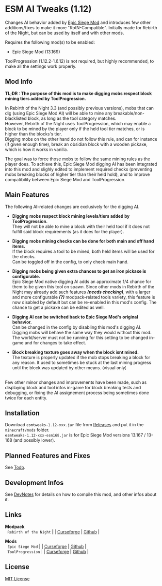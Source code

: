 # ESM AI Tweaks (1.12)

Changes AI behavior added by [Epic Siege Mod](https://www.curseforge.com/minecraft/modpacks/rebirth-of-the-night) and introduces few other additions/fixes to make it more "RotN-Compatible".
Initially made for Rebirth of the Night, but can be used by itself and with other mods.

Requires the following mod(s) to be enabled:
- Epic Siege Mod (13.169)

ToolProgression (1.12.2-1.6.12) is not required, but highly recommended, to make all the settings work properly.


## Mod Info

**TL;DR : The purpose of this mod is to make digging mobs respect block mining tiers added by ToolProgression.**<br>

In Rebirth of the Night 3.3 (and possibly previous versions), mobs that can dig (using Epic Siege Mod AI) will be 
able to mine any breakable/non-blacklisted block, as long as the tool category matches.<br>
However, Rebirth of the Night uses ToolProgression, which may enable a block to be mined by the player 
only if the held tool tier matches, or is higher than the blocks's tier.<br>
Digging mobs on the other hand do not follow this rule, and can for instance (if given enough time), 
break an obsidian block with a wooden pickaxe, which is how it works in vanilla.

The goal was to force those mobs to follow the same mining rules as the player does. 
To achieve this, Epic Siege Mod digging AI has been integrated into this mod and slighly edited 
to implement required checks (preventing mobs breaking blocks of higher tier than their held hold), 
and to improve compatibility between Epic Siege Mod and ToolProgression.


## Main Features

The following AI-related changes are exclusively for the digging AI.

- **Digging mobs respect block mining levels/tiers added by ToolProgression.**<br>
They will not be able to mine a block with their held tool if it does not fulfill 
said block requirements (as it does for the player).<br>

- **Digging mobs mining checks can be done for both main and off hand items.**<br>
If the block requires a tool to be mined, both held items will be used for the checks.<br>
Can be toggled off in the config, to only check main hand.

- **Digging mobs being given extra chances to get an iron pickaxe is configurable.**<br>
Epic Siege Mod native digging AI adds an approximate 1/4 chance for them to be given this tool on spawn. 
Since other mods in Rebirth of the Night may already add such features ***(needs checking)***, 
with a larger and more configurable ***(?)*** modpack-related tools variety,
this feature is now disabled by default but can be re-enabled in this mod's config. 
The chance to get a pickaxe can be edited as well.

- **Digging AI can be switched back to Epic Siege Mod's original behavior.**<br>
Can be changed in the config by disabling this mod's digging AI. Digging mobs will behave the same way they would without this mod.
The world/server must not be running for this setting to be changed in-game 
and for changes to take effect.

- **Block breaking texture goes away when the block isnt mined.**<br>
The texture is properly updated if the mob stops breaking a block for any reason. 
It used to sometimes be stuck at the last mining progress until the block was updated by other means. 
(visual only)

<br>
Few other minor changes and improvements have been made, such as displaying block and tool infos in-game for block breaking tests and debugging, or fixing the AI assignement process being sometimes done twice for each entity.


## Installation

Download `esmtweaks-1.12-xxx.jar` file from [Releases](https://github.com/lirkas/esm-tweaks/releases/latest) and put it in the `minecraft/mods` folder.<br>
`esmtweaks-1.12-xxx-esm168.jar` is for Epic Siege Mod versions 13.167 / 13-168 (and possibly lower).

## Planned Features and Fixes

See [Todo](/docs/TODO.md).


## Development Infos

See [DevNotes](/docs/DEVINFO.md) for details on how to compile this mod, and other infos about it.


## Links

**Modpack** <br>
&nbsp; `Rebirth of the Night` | | 
[Curseforge](https://www.curseforge.com/minecraft/modpacks/rebirth-of-the-night) | 
[Github](https://github.com/Rebirth-of-the-Night/Rebirth-Of-The-Night) | <br>


**Mods** <br>
&nbsp; `Epic Siege Mod` | | 
[Curseforge](https://www.curseforge.com/minecraft/mc-mods/epic-siege-mod) | 
[Github](https://github.com/da3dsoul/Epic-Siege-Mod) | <br>
&nbsp; `ToolProgression` | | 
[Curseforge](https://www.curseforge.com/minecraft/mc-mods/tool-progression) | 
[Github](https://github.com/tyra314/ToolProgression) | <br>


## License

[MIT License](LISENCE)